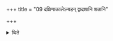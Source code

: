 +++
title = "09 दक्षिणाकालेऽन्वहन् द्वादशानि शतानि"

+++

<details><summary>थिते</summary>

दक्षिणाकालेऽन्वहं द्वादशानि शतानि ददात्यहीने ९
</details>
